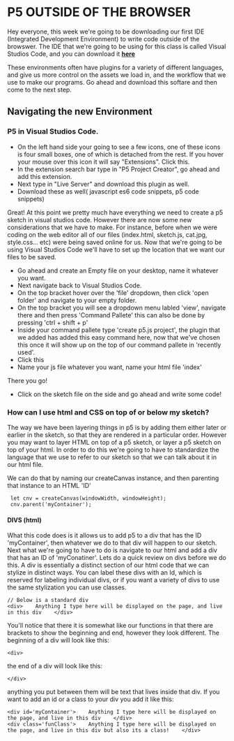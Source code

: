 # P5 OUTSIDE OF THE BROWSER
Hey everyone, this week we're going to be downloading our first IDE (Integrated Development Environment) to write code outside of the browswer. The IDE that we're going to be using for this class is called Visual Studios Code, and you can download it **[here](https://code.visualstudio.com/Download)**

These environments often have plugins for a variety of different languages, and give us more control on the assets we load in, and the workflow that we use to make our programs. Go ahead and download this softare and then come to the next step.

## Navigating the new Environment

### P5 in Visual Studios Code.
- On the left hand side your going to see a few icons, one of these icons is four small boxes, one of which is detached from the rest. If you hover your mouse over this icon it will say "Extensions". Click this.
- In the extension search bar type in "P5 Project Creator", go ahead and add this extension.
- Next type in "Live Server" and download this plugin as well.
- Download these as well( javascript es6 code snippets, p5 code snippets)

Great! At this point we pretty much have everything we need to create a p5 sketch in visual studios code. However there are now some new considerations that we have to make. For instance, before when we were coding on the web editor all of our files (index.html, sketch.js, cat.jpg, style.css... etc) were being saved online for us. Now that we're going to be using Visual Studios Code we'll have to set up the location that we want our files to be saved.

- Go ahead and create an Empty file on your desktop, name it whatever you want.
- Next navigate back to Visual Studios Code.
- On the top bracket hover over the 'file' dropdown, then click 'open folder' and navigate to your empty folder.
- On the top bracket you will see a dropdown menu labled 'view', navigate there and then press 'Command Pallete' this can also be done by pressing 'ctrl + shift + p'
- Inside your command pallete type 'create p5.js project', the plugin that we added has added this easy command here, now that we've chosen this once it will show up on the top of our command pallete in 'recently used'.
- Click this
- Name your js file whatever you want, name your html file 'index'

There you go! 
- Click on the sketch file on the side and go ahead and write some code!


### How can I use html and CSS on top of or below my sketch?
The way we have been layering things in p5 is by adding them either later or earlier in the sketch, so that they are rendered in a particular order. 
However you may want to layer HTML on top of a p5 sketch, or layer a p5 sketch on top of your html. In order to do this we're going to have to standardize the language that we use to refer to our sketch so that we can talk about it in our html file.

We can do that by naming our createCanvas instance, and then parenting that instance to an HTML 'ID'

```
 let cnv = createCanvas(windowWidth, windowHeight);
 cnv.parent('myContainer');
```
#### DIVS (html)
What this code does is it allows us to add p5 to a div that has the ID 'myContainer', then whatever we do to that div will happen to our sketch.
Next what we're going to have to do is navigate to our html and add a div that has an ID of 'myConatiner'. Lets do a quick review on divs before we do this.
A div is essentially a distinct section of our html code that we can stylize in distinct ways. You can label these divs with an Id, which is reserved for labeling individual divs, or if you want a variety of divs to use the same stylization you can use classes. 

```
// Below is a standard div
<div>    Anything I type here will be displayed on the page, and live in this div    </div>

```

You'll notice that there it is somewhat like our functions in that there are brackets to show the beginning and end, however they look different. The beginning of a div will look like this:

```
<div>
```

the end of a div will look like this:

```
</div>
```

anything you put between them will be text that lives inside that div. If you want to add an id or a class to your div you add it like this:

```
<div id='myContainer'>    Anything I type here will be displayed on the page, and live in this div    </div>
<div class='funClass'>    Anything I type here will be displayed on the page, and live in this div but also its a class!    </div>                                                                
```
